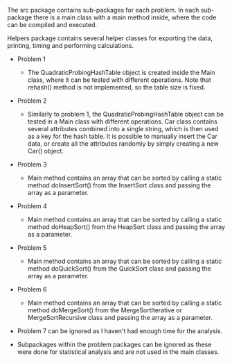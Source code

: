 The src package contains sub-packages for each problem. In each sub-package there is a main class with a main method inside, where the code can be compiled and executed.

Helpers package contains several helper classes for exporting the data, printing, timing and performing calculations.

- Problem 1
  -   The QuadraticProbingHashTable object is created inside the Main class, where it can be tested with different operations. Note that rehash() method is not implemented, so the table size is fixed.

- Problem 2
  -   Similarly to problem 1, the QuadraticProbingHashTable object can be tested in a Main class with different operations. Car class contains several attributes combined into a single string, which is then used as a key for the hash table. It is possible to manually insert the Car data, or create all the attributes randomly by simply creating a new Car() object.

- Problem 3
  - Main method contains an array that can be sorted by calling a static method doInsertSort() from the InsertSort class and passing the array as a parameter. 

- Problem 4

    - Main method contains an array that can be sorted by calling a static method doHeapSort() from the HeapSort class and passing the array as a parameter.
- Problem 5
    - Main method contains an array that can be sorted by calling a static method doQuickSort() from the QuickSort class and passing the array as a parameter.
- Problem 6
  -   Main method contains an array that can be sorted by calling a static method doMergeSort() from the MergeSortIterative or MergeSortRecursive class and passing the array as a parameter.

- Problem 7 can be ignored as I haven't had enough time for the analysis.


- Subpackages within the problem packages can be ignored as these were done for statistical analysis and are not used in the main classes.